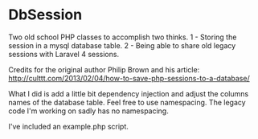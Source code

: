 DbSession
=========

Two old school PHP classes to accomplish two thinks. 
1 - Storing the session in a mysql database table. 
2 - Being able to share old legacy sessions with Laravel 4 sessions.

Credits for the original author Philip Brown and his article:
http://culttt.com/2013/02/04/how-to-save-php-sessions-to-a-database/

What I did is add a little bit dependency injection and adjust the columns names of the database table.
Feel free to use namespacing. The legacy code I'm working on sadly has no namespacing.

I've included an example.php script.